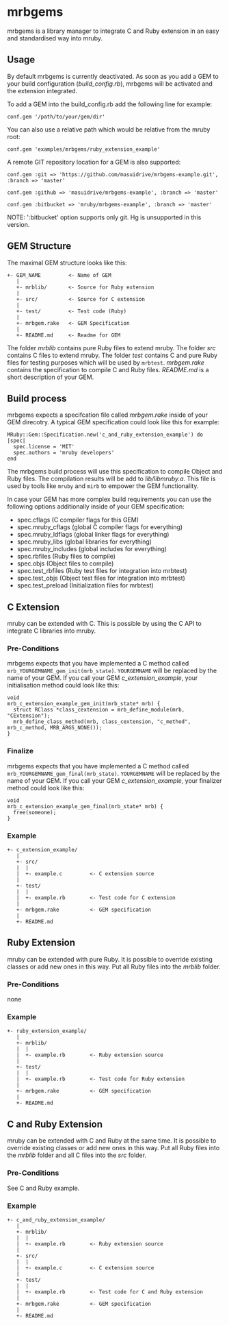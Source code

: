 # mrbgems

mrbgems is a library manager to integrate C and Ruby extension in an easy and
standardised way into mruby.

## Usage

By default mrbgems is currently deactivated. As soon as you add a GEM to your
build configuration (*build_config.rb*), mrbgems will be activated and the
extension integrated.

To add a GEM into the build_config.rb add the following line for example:

	conf.gem '/path/to/your/gem/dir'

You can also use a relative path which would be relative from the mruby root:

	conf.gem 'examples/mrbgems/ruby_extension_example'

A remote GIT repository location for a GEM is also supported:

	conf.gem :git => 'https://github.com/masuidrive/mrbgems-example.git', :branch => 'master'

	conf.gem :github => 'masuidrive/mrbgems-example', :branch => 'master'

	conf.gem :bitbucket => 'mruby/mrbgems-example', :branch => 'master'

NOTE: ':bitbucket' option supports only git. Hg is unsupported in this version.

## GEM Structure

The maximal GEM structure looks like this:

	+- GEM_NAME         <- Name of GEM
	   |
	   +- mrblib/       <- Source for Ruby extension
	   |
	   +- src/          <- Source for C extension
	   |
	   +- test/         <- Test code (Ruby)
	   |
	   +- mrbgem.rake   <- GEM Specification
	   |
	   +- README.md     <- Readme for GEM

The folder *mrblib* contains pure Ruby files to extend mruby. The folder *src*
contains C files to extend mruby. The folder *test* contains C and pure Ruby files
for testing purposes which will be used by ```mrbtest```. *mrbgem.rake* contains
the specification to compile C and Ruby files. *README.md* is a short description
of your GEM.

## Build process

mrbgems expects a specifcation file called *mrbgem.rake* inside of your
GEM direcotry. A typical GEM specification could look like this for example:

	MRuby::Gem::Specification.new('c_and_ruby_extension_example') do |spec|
	  spec.license = 'MIT'
	  spec.authors = 'mruby developers'
	end

The mrbgems build process will use this specification to compile Object and Ruby
files. The compilation results will be add to *lib/libmruby.a*. This file is used
by tools like ```mruby``` and ```mirb``` to empower the GEM functionality.

In case your GEM has more complex build requirements you can use
the following options additionally inside of your GEM specification:

* spec.cflags (C compiler flags for this GEM)
* spec.mruby_cflags (global C compiler flags for everything)
* spec.mruby_ldflags (global linker flags for everything)
* spec.mruby_libs (global libraries for everything)
* spec.mruby_includes (global includes for everything)
* spec.rbfiles (Ruby files to compile)
* spec.objs (Object files to compile)
* spec.test_rbfiles (Ruby test files for integration into mrbtest)
* spec.test_objs (Object test files for integration into mrbtest)
* spec.test_preload (Initialization files for mrbtest)

## C Extension

mruby can be extended with C. This is possible by using the C API to
integrate C libraries into mruby.

### Pre-Conditions

mrbgems expects that you have implemented a C method called
```mrb_YOURGEMNAME_gem_init(mrb_state)```. ```YOURGEMNAME``` will be replaced
by the name of your GEM. If you call your GEM *c_extension_example*, your
initialisation method could look like this:

	void
	mrb_c_extension_example_gem_init(mrb_state* mrb) {
	  struct RClass *class_cextension = mrb_define_module(mrb, "CExtension");
	  mrb_define_class_method(mrb, class_cextension, "c_method", mrb_c_method, MRB_ARGS_NONE());
	}

### Finalize

mrbgems expects that you have implemented a C method called
```mrb_YOURGEMNAME_gem_final(mrb_state)```. ```YOURGEMNAME``` will be replaced
by the name of your GEM. If you call your GEM *c_extension_example*, your
finalizer method could look like this:

	void
	mrb_c_extension_example_gem_final(mrb_state* mrb) {
	  free(someone);
	}

### Example

	+- c_extension_example/
	   |
	   +- src/
	   |  |
	   |  +- example.c         <- C extension source
	   |
	   +- test/
	   |  |
	   |  +- example.rb        <- Test code for C extension
	   |
	   +- mrbgem.rake          <- GEM specification
	   |
	   +- README.md

## Ruby Extension

mruby can be extended with pure Ruby. It is possible to override existing
classes or add new ones in this way. Put all Ruby files into the *mrblib*
folder.

### Pre-Conditions

none

### Example

	+- ruby_extension_example/
	   |
	   +- mrblib/
	   |  |
	   |  +- example.rb        <- Ruby extension source
	   |
	   +- test/
	   |  |
	   |  +- example.rb        <- Test code for Ruby extension
	   |
	   +- mrbgem.rake          <- GEM specification
	   |
	   +- README.md

## C and Ruby Extension

mruby can be extended with C and Ruby at the same time. It is possible to
override existing classes or add new ones in this way. Put all Ruby files
into the *mrblib* folder and all C files into the *src* folder.

### Pre-Conditions

See C and Ruby example.

### Example

	+- c_and_ruby_extension_example/
	   |
	   +- mrblib/
	   |  |
	   |  +- example.rb        <- Ruby extension source
	   |
	   +- src/
	   |  |
	   |  +- example.c         <- C extension source
	   |
	   +- test/
	   |  |
	   |  +- example.rb        <- Test code for C and Ruby extension
	   |
	   +- mrbgem.rake          <- GEM specification
	   |
	   +- README.md
